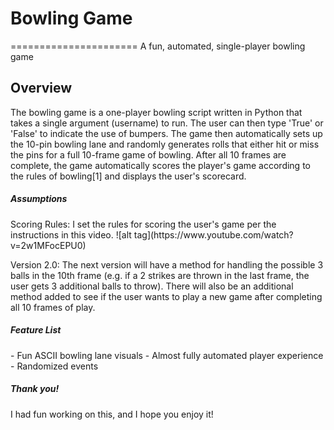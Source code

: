 # Bowling Game
======================
A fun, automated, single-player bowling game

<h2>Overview</h2>
The bowling game is a one-player bowling script written in Python that takes a single argument (username) to run.  The user can then type 'True' or 'False' to indicate the use of bumpers.  The game then automatically sets up the 10-pin bowling lane and randomly generates rolls that either hit or miss the pins for a full 10-frame game of bowling.  After all 10 frames are complete, the game automatically scores the player's game according to the rules of bowling[1] and displays the user's scorecard.

<h5> Assumptions </h5>
Scoring Rules:
I set the rules for scoring the user's game per the instructions in this video.
![alt tag](https://www.youtube.com/watch?v=2w1MFocEPU0)

Version 2.0:
The next version will have a method for handling the possible 3 balls in the 10th frame (e.g. if a 2 strikes are thrown in the last frame, the user gets 3 additional balls to throw).  There will also be an additional method added to see if the user wants to play a new game after completing all 10 frames of play.

<h5> Feature List </h5>
- Fun ASCII bowling lane visuals
- Almost fully automated player experience
- Randomized events

<h5> Thank you! </h5>
I had fun working on this, and I hope you enjoy it!